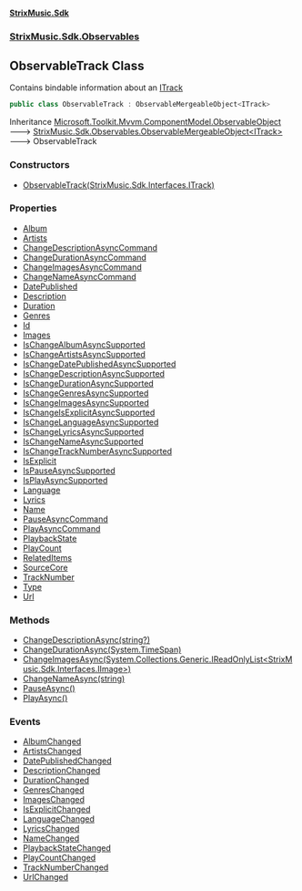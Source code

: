 #### [StrixMusic.Sdk](./index.md 'index')
### [StrixMusic.Sdk.Observables](./StrixMusic-Sdk-Observables.md 'StrixMusic.Sdk.Observables')
## ObservableTrack Class
Contains bindable information about an [ITrack](./StrixMusic-Sdk-Interfaces-ITrack.md 'StrixMusic.Sdk.Interfaces.ITrack')  
```csharp
public class ObservableTrack : ObservableMergeableObject<ITrack>
```
Inheritance [Microsoft.Toolkit.Mvvm.ComponentModel.ObservableObject](https://docs.microsoft.com/en-us/dotnet/api/Microsoft.Toolkit.Mvvm.ComponentModel.ObservableObject 'Microsoft.Toolkit.Mvvm.ComponentModel.ObservableObject') &#129106; [StrixMusic.Sdk.Observables.ObservableMergeableObject&lt;](./StrixMusic-Sdk-Observables-ObservableMergeableObject-T-.md 'StrixMusic.Sdk.Observables.ObservableMergeableObject&lt;T&gt;')[ITrack](./StrixMusic-Sdk-Interfaces-ITrack.md 'StrixMusic.Sdk.Interfaces.ITrack')[&gt;](./StrixMusic-Sdk-Observables-ObservableMergeableObject-T-.md 'StrixMusic.Sdk.Observables.ObservableMergeableObject&lt;T&gt;') &#129106; ObservableTrack  
### Constructors
- [ObservableTrack(StrixMusic.Sdk.Interfaces.ITrack)](./StrixMusic-Sdk-Observables-ObservableTrack-ObservableTrack(StrixMusic-Sdk-Interfaces-ITrack).md 'StrixMusic.Sdk.Observables.ObservableTrack.ObservableTrack(StrixMusic.Sdk.Interfaces.ITrack)')
### Properties
- [Album](./StrixMusic-Sdk-Observables-ObservableTrack-Album.md 'StrixMusic.Sdk.Observables.ObservableTrack.Album')
- [Artists](./StrixMusic-Sdk-Observables-ObservableTrack-Artists.md 'StrixMusic.Sdk.Observables.ObservableTrack.Artists')
- [ChangeDescriptionAsyncCommand](./StrixMusic-Sdk-Observables-ObservableTrack-ChangeDescriptionAsyncCommand.md 'StrixMusic.Sdk.Observables.ObservableTrack.ChangeDescriptionAsyncCommand')
- [ChangeDurationAsyncCommand](./StrixMusic-Sdk-Observables-ObservableTrack-ChangeDurationAsyncCommand.md 'StrixMusic.Sdk.Observables.ObservableTrack.ChangeDurationAsyncCommand')
- [ChangeImagesAsyncCommand](./StrixMusic-Sdk-Observables-ObservableTrack-ChangeImagesAsyncCommand.md 'StrixMusic.Sdk.Observables.ObservableTrack.ChangeImagesAsyncCommand')
- [ChangeNameAsyncCommand](./StrixMusic-Sdk-Observables-ObservableTrack-ChangeNameAsyncCommand.md 'StrixMusic.Sdk.Observables.ObservableTrack.ChangeNameAsyncCommand')
- [DatePublished](./StrixMusic-Sdk-Observables-ObservableTrack-DatePublished.md 'StrixMusic.Sdk.Observables.ObservableTrack.DatePublished')
- [Description](./StrixMusic-Sdk-Observables-ObservableTrack-Description.md 'StrixMusic.Sdk.Observables.ObservableTrack.Description')
- [Duration](./StrixMusic-Sdk-Observables-ObservableTrack-Duration.md 'StrixMusic.Sdk.Observables.ObservableTrack.Duration')
- [Genres](./StrixMusic-Sdk-Observables-ObservableTrack-Genres.md 'StrixMusic.Sdk.Observables.ObservableTrack.Genres')
- [Id](./StrixMusic-Sdk-Observables-ObservableTrack-Id.md 'StrixMusic.Sdk.Observables.ObservableTrack.Id')
- [Images](./StrixMusic-Sdk-Observables-ObservableTrack-Images.md 'StrixMusic.Sdk.Observables.ObservableTrack.Images')
- [IsChangeAlbumAsyncSupported](./StrixMusic-Sdk-Observables-ObservableTrack-IsChangeAlbumAsyncSupported.md 'StrixMusic.Sdk.Observables.ObservableTrack.IsChangeAlbumAsyncSupported')
- [IsChangeArtistsAsyncSupported](./StrixMusic-Sdk-Observables-ObservableTrack-IsChangeArtistsAsyncSupported.md 'StrixMusic.Sdk.Observables.ObservableTrack.IsChangeArtistsAsyncSupported')
- [IsChangeDatePublishedAsyncSupported](./StrixMusic-Sdk-Observables-ObservableTrack-IsChangeDatePublishedAsyncSupported.md 'StrixMusic.Sdk.Observables.ObservableTrack.IsChangeDatePublishedAsyncSupported')
- [IsChangeDescriptionAsyncSupported](./StrixMusic-Sdk-Observables-ObservableTrack-IsChangeDescriptionAsyncSupported.md 'StrixMusic.Sdk.Observables.ObservableTrack.IsChangeDescriptionAsyncSupported')
- [IsChangeDurationAsyncSupported](./StrixMusic-Sdk-Observables-ObservableTrack-IsChangeDurationAsyncSupported.md 'StrixMusic.Sdk.Observables.ObservableTrack.IsChangeDurationAsyncSupported')
- [IsChangeGenresAsyncSupported](./StrixMusic-Sdk-Observables-ObservableTrack-IsChangeGenresAsyncSupported.md 'StrixMusic.Sdk.Observables.ObservableTrack.IsChangeGenresAsyncSupported')
- [IsChangeImagesAsyncSupported](./StrixMusic-Sdk-Observables-ObservableTrack-IsChangeImagesAsyncSupported.md 'StrixMusic.Sdk.Observables.ObservableTrack.IsChangeImagesAsyncSupported')
- [IsChangeIsExplicitAsyncSupported](./StrixMusic-Sdk-Observables-ObservableTrack-IsChangeIsExplicitAsyncSupported.md 'StrixMusic.Sdk.Observables.ObservableTrack.IsChangeIsExplicitAsyncSupported')
- [IsChangeLanguageAsyncSupported](./StrixMusic-Sdk-Observables-ObservableTrack-IsChangeLanguageAsyncSupported.md 'StrixMusic.Sdk.Observables.ObservableTrack.IsChangeLanguageAsyncSupported')
- [IsChangeLyricsAsyncSupported](./StrixMusic-Sdk-Observables-ObservableTrack-IsChangeLyricsAsyncSupported.md 'StrixMusic.Sdk.Observables.ObservableTrack.IsChangeLyricsAsyncSupported')
- [IsChangeNameAsyncSupported](./StrixMusic-Sdk-Observables-ObservableTrack-IsChangeNameAsyncSupported.md 'StrixMusic.Sdk.Observables.ObservableTrack.IsChangeNameAsyncSupported')
- [IsChangeTrackNumberAsyncSupported](./StrixMusic-Sdk-Observables-ObservableTrack-IsChangeTrackNumberAsyncSupported.md 'StrixMusic.Sdk.Observables.ObservableTrack.IsChangeTrackNumberAsyncSupported')
- [IsExplicit](./StrixMusic-Sdk-Observables-ObservableTrack-IsExplicit.md 'StrixMusic.Sdk.Observables.ObservableTrack.IsExplicit')
- [IsPauseAsyncSupported](./StrixMusic-Sdk-Observables-ObservableTrack-IsPauseAsyncSupported.md 'StrixMusic.Sdk.Observables.ObservableTrack.IsPauseAsyncSupported')
- [IsPlayAsyncSupported](./StrixMusic-Sdk-Observables-ObservableTrack-IsPlayAsyncSupported.md 'StrixMusic.Sdk.Observables.ObservableTrack.IsPlayAsyncSupported')
- [Language](./StrixMusic-Sdk-Observables-ObservableTrack-Language.md 'StrixMusic.Sdk.Observables.ObservableTrack.Language')
- [Lyrics](./StrixMusic-Sdk-Observables-ObservableTrack-Lyrics.md 'StrixMusic.Sdk.Observables.ObservableTrack.Lyrics')
- [Name](./StrixMusic-Sdk-Observables-ObservableTrack-Name.md 'StrixMusic.Sdk.Observables.ObservableTrack.Name')
- [PauseAsyncCommand](./StrixMusic-Sdk-Observables-ObservableTrack-PauseAsyncCommand.md 'StrixMusic.Sdk.Observables.ObservableTrack.PauseAsyncCommand')
- [PlayAsyncCommand](./StrixMusic-Sdk-Observables-ObservableTrack-PlayAsyncCommand.md 'StrixMusic.Sdk.Observables.ObservableTrack.PlayAsyncCommand')
- [PlaybackState](./StrixMusic-Sdk-Observables-ObservableTrack-PlaybackState.md 'StrixMusic.Sdk.Observables.ObservableTrack.PlaybackState')
- [PlayCount](./StrixMusic-Sdk-Observables-ObservableTrack-PlayCount.md 'StrixMusic.Sdk.Observables.ObservableTrack.PlayCount')
- [RelatedItems](./StrixMusic-Sdk-Observables-ObservableTrack-RelatedItems.md 'StrixMusic.Sdk.Observables.ObservableTrack.RelatedItems')
- [SourceCore](./StrixMusic-Sdk-Observables-ObservableTrack-SourceCore.md 'StrixMusic.Sdk.Observables.ObservableTrack.SourceCore')
- [TrackNumber](./StrixMusic-Sdk-Observables-ObservableTrack-TrackNumber.md 'StrixMusic.Sdk.Observables.ObservableTrack.TrackNumber')
- [Type](./StrixMusic-Sdk-Observables-ObservableTrack-Type.md 'StrixMusic.Sdk.Observables.ObservableTrack.Type')
- [Url](./StrixMusic-Sdk-Observables-ObservableTrack-Url.md 'StrixMusic.Sdk.Observables.ObservableTrack.Url')
### Methods
- [ChangeDescriptionAsync(string?)](./StrixMusic-Sdk-Observables-ObservableTrack-ChangeDescriptionAsync(string-).md 'StrixMusic.Sdk.Observables.ObservableTrack.ChangeDescriptionAsync(string?)')
- [ChangeDurationAsync(System.TimeSpan)](./StrixMusic-Sdk-Observables-ObservableTrack-ChangeDurationAsync(System-TimeSpan).md 'StrixMusic.Sdk.Observables.ObservableTrack.ChangeDurationAsync(System.TimeSpan)')
- [ChangeImagesAsync(System.Collections.Generic.IReadOnlyList&lt;StrixMusic.Sdk.Interfaces.IImage&gt;)](./StrixMusic-Sdk-Observables-ObservableTrack-ChangeImagesAsync(System-Collections-Generic-IReadOnlyList-StrixMusic-Sdk-Interfaces-IImage-).md 'StrixMusic.Sdk.Observables.ObservableTrack.ChangeImagesAsync(System.Collections.Generic.IReadOnlyList&lt;StrixMusic.Sdk.Interfaces.IImage&gt;)')
- [ChangeNameAsync(string)](./StrixMusic-Sdk-Observables-ObservableTrack-ChangeNameAsync(string).md 'StrixMusic.Sdk.Observables.ObservableTrack.ChangeNameAsync(string)')
- [PauseAsync()](./StrixMusic-Sdk-Observables-ObservableTrack-PauseAsync().md 'StrixMusic.Sdk.Observables.ObservableTrack.PauseAsync()')
- [PlayAsync()](./StrixMusic-Sdk-Observables-ObservableTrack-PlayAsync().md 'StrixMusic.Sdk.Observables.ObservableTrack.PlayAsync()')
### Events
- [AlbumChanged](./StrixMusic-Sdk-Observables-ObservableTrack-AlbumChanged.md 'StrixMusic.Sdk.Observables.ObservableTrack.AlbumChanged')
- [ArtistsChanged](./StrixMusic-Sdk-Observables-ObservableTrack-ArtistsChanged.md 'StrixMusic.Sdk.Observables.ObservableTrack.ArtistsChanged')
- [DatePublishedChanged](./StrixMusic-Sdk-Observables-ObservableTrack-DatePublishedChanged.md 'StrixMusic.Sdk.Observables.ObservableTrack.DatePublishedChanged')
- [DescriptionChanged](./StrixMusic-Sdk-Observables-ObservableTrack-DescriptionChanged.md 'StrixMusic.Sdk.Observables.ObservableTrack.DescriptionChanged')
- [DurationChanged](./StrixMusic-Sdk-Observables-ObservableTrack-DurationChanged.md 'StrixMusic.Sdk.Observables.ObservableTrack.DurationChanged')
- [GenresChanged](./StrixMusic-Sdk-Observables-ObservableTrack-GenresChanged.md 'StrixMusic.Sdk.Observables.ObservableTrack.GenresChanged')
- [ImagesChanged](./StrixMusic-Sdk-Observables-ObservableTrack-ImagesChanged.md 'StrixMusic.Sdk.Observables.ObservableTrack.ImagesChanged')
- [IsExplicitChanged](./StrixMusic-Sdk-Observables-ObservableTrack-IsExplicitChanged.md 'StrixMusic.Sdk.Observables.ObservableTrack.IsExplicitChanged')
- [LanguageChanged](./StrixMusic-Sdk-Observables-ObservableTrack-LanguageChanged.md 'StrixMusic.Sdk.Observables.ObservableTrack.LanguageChanged')
- [LyricsChanged](./StrixMusic-Sdk-Observables-ObservableTrack-LyricsChanged.md 'StrixMusic.Sdk.Observables.ObservableTrack.LyricsChanged')
- [NameChanged](./StrixMusic-Sdk-Observables-ObservableTrack-NameChanged.md 'StrixMusic.Sdk.Observables.ObservableTrack.NameChanged')
- [PlaybackStateChanged](./StrixMusic-Sdk-Observables-ObservableTrack-PlaybackStateChanged.md 'StrixMusic.Sdk.Observables.ObservableTrack.PlaybackStateChanged')
- [PlayCountChanged](./StrixMusic-Sdk-Observables-ObservableTrack-PlayCountChanged.md 'StrixMusic.Sdk.Observables.ObservableTrack.PlayCountChanged')
- [TrackNumberChanged](./StrixMusic-Sdk-Observables-ObservableTrack-TrackNumberChanged.md 'StrixMusic.Sdk.Observables.ObservableTrack.TrackNumberChanged')
- [UrlChanged](./StrixMusic-Sdk-Observables-ObservableTrack-UrlChanged.md 'StrixMusic.Sdk.Observables.ObservableTrack.UrlChanged')
